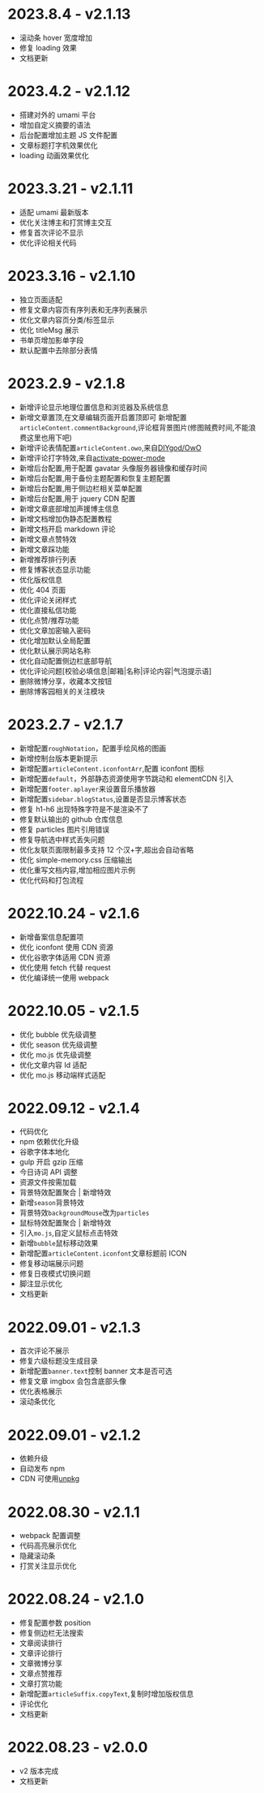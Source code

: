 # 2023.8.4 - v2.1.13

- 滚动条 hover 宽度增加
- 修复 loading 效果
- 文档更新

# 2023.4.2 - v2.1.12

- 搭建对外的 umami 平台
- 增加自定义摘要的语法
- 后台配置增加主题 JS 文件配置
- 文章标题打字机效果优化
- loading 动画效果优化

# 2023.3.21 - v2.1.11

- 适配 umami 最新版本
- 优化关注博主和打赏博主交互
- 修复首次评论不显示
- 优化评论相关代码

# 2023.3.16 - v2.1.10

- 独立页面适配
- 修复文章内容页有序列表和无序列表展示
- 优化文章内容页分类/标签显示
- 优化 titleMsg 展示
- 书单页增加影单字段
- 默认配置中去除部分表情

# 2023.2.9 - v2.1.8

- 新增评论显示地理位置信息和浏览器及系统信息
- 新增文章置顶,在文章编辑页面开启置顶即可
  新增配置`articleContent.commentBackground`,评论框背景图片(修图贼费时间,不能浪费这里也用下吧)
- 新增评论表情配置`articleContent.owo`,来自[DIYgod/OwO](https://github.com/DIYgod/OwO)
- 新增评论打字特效,来自[activate-power-mode](https://github.com/disjukr/activate-power-mode)
- 新增后台配置,用于配置 gavatar 头像服务器镜像和缓存时间
- 新增后台配置,用于备份主题配置和恢复主题配置
- 新增后台配置,用于侧边栏相关菜单配置
- 新增后台配置,用于 jquery CDN 配置
- 新增文章底部增加声援博主信息
- 新增文档增加伪静态配置教程
- 新增文档开启 markdown 评论
- 新增文章点赞特效
- 新增文章踩功能
- 新增推荐排行列表
- 修复博客状态显示功能
- 优化版权信息
- 优化 404 页面
- 优化评论关闭样式
- 优化直接私信功能
- 优化点赞/推荐功能
- 优化文章加密输入密码
- 优化增加默认全局配置
- 优化默认展示网站名称
- 优化自动配置侧边栏底部导航
- 优化评论问题[校验必填信息|邮箱|名称|评论内容|气泡提示语]
- 删除微博分享，收藏本文按钮
- 删除博客园相关的关注模块

# 2023.2.7 - v2.1.7

- 新增配置`roughNotation`，配置手绘风格的图画
- 新增控制台版本更新提示
- 新增配置`articleContent.iconfontArr`,配置 iconfont 图标
- 新增配置`default`，外部静态资源使用字节跳动和 elementCDN 引入
- 新增配置`footer.aplayer`来设置音乐播放器
- 新增配置`sidebar.blogStatus`,设置是否显示博客状态
- 修复 h1-h6 出现特殊字符是不是渲染不了
- 修复默认输出的 github 仓库信息
- 修复 particles 图片引用错误
- 修复导航选中样式丢失问题
- 优化友联页面限制最多支持 12 个汉+字,超出会自动省略
- 优化 simple-memory.css 压缩输出
- 优化重写文档内容,增加相应图片示例
- 优化代码和打包流程

# 2022.10.24 - v2.1.6

- 新增备案信息配置项
- 优化 iconfont 使用 CDN 资源
- 优化谷歌字体适用 CDN 资源
- 优化使用 fetch 代替 request
- 优化编译统一使用 webpack

# 2022.10.05 - v2.1.5

- 优化 bubble 优先级调整
- 优化 season 优先级调整
- 优化 mo.js 优先级调整
- 优化文章内容 Id 适配
- 优化 mo.js 移动端样式适配

# 2022.09.12 - v2.1.4

- 代码优化
- npm 依赖优化升级
- 谷歌字体本地化
- gulp 开启 gzip 压缩
- 今日诗词 API 调整
- 资源文件按需加载
- 背景特效配置聚合 | 新增特效
- 新增`season`背景特效
- 背景特效`backgroundMouse`改为`particles`
- 鼠标特效配置聚合 | 新增特效
- 引入`mo.js`,自定义鼠标点击特效
- 新增`bubble`鼠标移动效果
- 新增配置`articleContent.iconfont`文章标题前 ICON
- 修复移动端展示问题
- 修复日夜模式切换问题
- 脚注显示优化
- 文档更新

# 2022.09.01 - v2.1.3

- 首次评论不展示
- 修复六级标题没生成目录
- 新增配置`banner.text`控制 banner 文本是否可选
- 修复文章 imgbox 会包含底部头像
- 优化表格展示
- 滚动条优化

# 2022.09.01 - v2.1.2

- 依赖升级
- 自动发布 npm
- CDN 可使用[unpkg](https://www.unpkg.com/)

# 2022.08.30 - v2.1.1

- webpack 配置调整
- 代码高亮展示优化
- 隐藏滚动条
- 打赏关注显示优化

# 2022.08.24 - v2.1.0

- 修复配置参数 position
- 修复侧边栏无法搜索
- 文章阅读排行
- 文章评论排行
- 文章微博分享
- 文章点赞推荐
- 文章打赏功能
- 新增配置`articleSuffix.copyText`,复制时增加版权信息
- 评论优化
- 文档更新

# 2022.08.23 - v2.0.0

- v2 版本完成
- 文档更新
